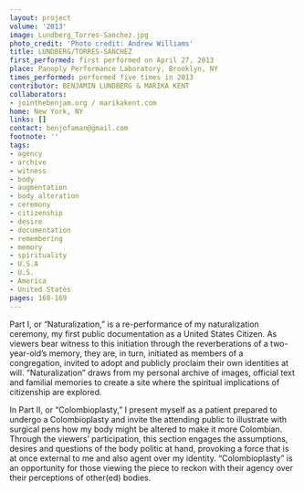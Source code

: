 ```yaml
---
layout: project
volume: '2013'
image: Lundberg_Torres-Sanchez.jpg
photo_credit: 'Photo credit: Andrew Williams'
title: LUNDBERG/TORRES-SANCHEZ
first_performed: first performed on April 27, 2013
place: Panoply Performance Laboratory, Brooklyn, NY
times_performed: performed five times in 2013
contributor: BENJAMIN LUNDBERG & MARIKA KENT
collaborators:
- jointhebenjam.org / marikakent.com
home: New York, NY
links: []
contact: benjofaman@gmail.com
footnote: ''
tags:
- agency
- archive
- witness
- body
- augmentation
- body alteration
- ceremony
- citizenship
- desire
- documentation
- remembering
- memory
- spirituality
- U.S.A
- U.S.
- America
- United States
pages: 168-169
---
```


Part I, or “Naturalization,” is a re-performance of my naturalization ceremony, my first public documentation as a United States Citizen. As viewers bear witness to this initiation through the reverberations of a two-year-old’s memory, they are, in turn, initiated as members of a congregation, invited to adopt and publicly proclaim their own identities at will. “Naturalization” draws from my personal archive of images, official text and familial memories to create a site where the spiritual implications of citizenship are explored.

In Part II, or “Colombioplasty,” I present myself as a patient prepared to undergo a Colombioplasty and invite the attending public to illustrate with surgical pens how my body might be altered to make it more Colombian. Through the viewers’ participation, this section engages the assumptions, desires and questions of the body politic at hand, provoking a force that is at once external to me and also agent over my identity. “Colombioplasty” is an opportunity for those viewing the piece to reckon with their agency over their perceptions of other(ed) bodies.
